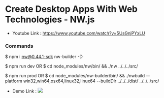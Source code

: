 # Create Desktop Apps With Web Technologies - NW.js

- Youtube Link : https://www.youtube.com/watch?v=5UsGnjPYxLU

### Commands

\$ npm i nw@0.44.1-sdk nw-builder -D

$ npm run dev
      OR
$ cd node_modules/nw/bin/ && ./nw ../../../src/

$ npm run prod 
        OR
$ cd node_modules/nw-builder/bin/ && ./nwbuild --platform win32,win64,osx64,linux32,linux64 --buildDir ../../../dist/ ../../../src/

- Demo Link :
  ![](https://media.giphy.com/media/ehh34QlPimxJaw35Gq/giphy.gif)
